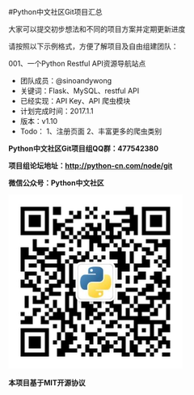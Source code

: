 #Python中文社区Git项目汇总

大家可以提交初步想法和不同的项目方案并定期更新进度

请按照以下示例格式，方便了解项目及自由组建团队：

001、一个Python Restful API资源导航站点

 - 团队成员：@sinoandywong
 - 关键词：Flask、MySQL、restful API
 - 已经实现：API Key、API 爬虫模块
 - 计划完成时间：2017.1.1
 - 版本：v1.10
 - Todo：
     1、注册页面
     2、丰富更多的爬虫类别
     
**Python中文社区Git项目组QQ群：477542380**

**项目组论坛地址：http://python-cn.com/node/git**

**微信公众号：Python中文社区**

![image](https://github.com/Chinese-Python/pythoncn-projects/blob/master/images/Python%E4%B8%AD%E6%96%87%E7%A4%BE%E5%8C%BA%E5%BE%AE%E4%BF%A1%E5%85%AC%E4%BC%97%E5%8F%B7.jpg)



**本项目基于MIT开源协议**
